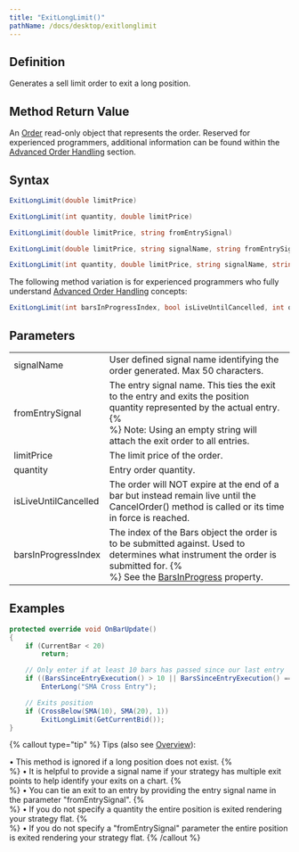 ```yaml
---
title: "ExitLongLimit()"
pathName: /docs/desktop/exitlonglimit
---
```


## Definition

Generates a sell limit order to exit a long position.

## Method Return Value

An [Order](/docs/desktop/order) read-only object that represents the order. Reserved for experienced programmers, additional information can be found within the [Advanced Order Handling](/docs/desktop/advanced_order_handling) section.

## Syntax

```csharp
ExitLongLimit(double limitPrice)
```

```csharp
ExitLongLimit(int quantity, double limitPrice)
```

```csharp
ExitLongLimit(double limitPrice, string fromEntrySignal)
```

```csharp
ExitLongLimit(double limitPrice, string signalName, string fromEntrySignal)
```

```csharp
ExitLongLimit(int quantity, double limitPrice, string signalName, string fromEntrySignal)
```

The following method variation is for experienced programmers who fully understand [Advanced Order Handling](/docs/desktop/advanced_order_handling) concepts:

```csharp
ExitLongLimit(int barsInProgressIndex, bool isLiveUntilCancelled, int quantity, double limitPrice, string signalName, string fromEntrySignal)
```

## Parameters

|  |  |
| --- | --- |
| signalName | User defined signal name identifying the order generated. Max 50 characters. |
| fromEntrySignal | The entry signal name. This ties the exit to the entry and exits the position quantity represented by the actual entry. {% <br> %} Note: Using an empty string will attach the exit order to all entries. |
| limitPrice | The limit price of the order. |
| quantity | Entry order quantity. |
| isLiveUntilCancelled | The order will NOT expire at the end of a bar but instead remain live until the CancelOrder() method is called or its time in force is reached. |
| barsInProgressIndex | The index of the Bars object the order is to be submitted against. Used to determines what instrument the order is submitted for. {% <br> %} See the [BarsInProgress](/docs/desktop/barsinprogress) property. |

## Examples

```csharp
protected override void OnBarUpdate()
{
    if (CurrentBar < 20)
        return;

    // Only enter if at least 10 bars has passed since our last entry
    if ((BarsSinceEntryExecution() > 10 || BarsSinceEntryExecution() == -1) && CrossAbove(SMA(10), SMA(20), 1))
        EnterLong("SMA Cross Entry");

    // Exits position
    if (CrossBelow(SMA(10), SMA(20), 1))
        ExitLongLimit(GetCurrentBid());
}
```

{% callout type="tip" %}
Tips (also see [Overview](/docs/desktop/managed_approach)):

&bull; This method is ignored if a long position does not exist. {% <br> %} 
&bull; It is helpful to provide a signal name if your strategy has multiple exit points to help identify your exits on a chart. {% <br> %} 
&bull; You can tie an exit to an entry by providing the entry signal name in the parameter "fromEntrySignal". {% <br> %} 
&bull; If you do not specify a quantity the entire position is exited rendering your strategy flat. {% <br> %} 
&bull; If you do not specify a "fromEntrySignal" parameter the entire position is exited rendering your strategy flat.
{% /callout %}

